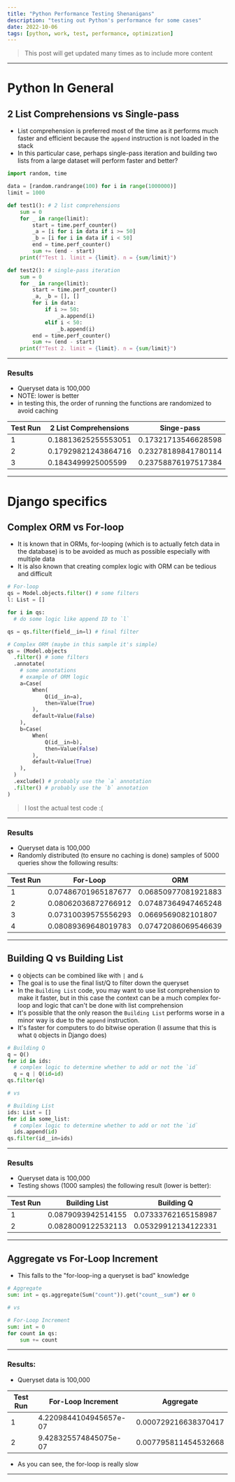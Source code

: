 ```yaml
---
title: "Python Performance Testing Shenanigans"
description: "testing out Python's performance for some cases"
date: 2022-10-06
tags: [python, work, test, performance, optimization]
---
```


> This post will get updated many times as to include more content

---

# Python In General

## 2 List Comprehensions vs Single-pass

* List comprehension is preferred most of the time as it performs much faster
  and efficient because the `append` instruction is not loaded in the stack
* In this particular case, perhaps single-pass iteration and building two lists
  from a large dataset will perform faster and better?


```python
import random, time

data = [random.randrange(100) for i in range(1000000)]
limit = 1000

def test1(): # 2 list comprehensions
    sum = 0
    for _ in range(limit):
        start = time.perf_counter()
        _a = [i for i in data if i >= 50]
        _b = [i for i in data if i < 50]
        end = time.perf_counter()
        sum += (end - start)
    print(f"Test 1. limit = {limit}. n = {sum/limit}")

def test2(): # single-pass iteration
    sum = 0
    for _ in range(limit):
        start = time.perf_counter()
        _a, _b = [], []
        for i in data:
            if i >= 50:
                _a.append(i)
            elif i < 50:
                _b.append(i)
        end = time.perf_counter()
        sum += (end - start)
    print(f"Test 2. limit = {limit}. n = {sum/limit}")
```

---

### Results

* Queryset data is 100,000
* NOTE: lower is better
* in testing this, the order of running the functions are randomized to avoid caching

| Test Run     | 2 List Comprehensions     | Singe-pass              |
|--------------|---------------------------|-------------------------|
| 1            | 0.18813625255553051       | 0.17321713546628598     |
| 2            | 0.17929821243864716       | 0.23278189841780114     |
| 3            | 0.1843499925005599        | 0.23758876197517384     |

---

# Django specifics

## Complex ORM vs For-loop

* It is known that in ORMs, for-looping (which is to actually fetch data in the
  database) is to be avoided as much as possible especially with multiple data
* It is also known that creating complex logic with ORM can be tedious and difficult


```python
# For-loop
qs = Model.objects.filter() # some filters
l: List = []

for i in qs:
  # do some logic like append ID to `l`

qs = qs.filter(field__in=l) # final filter

# Complex ORM (maybe in this sample it's simple)
qs = (Model.objects
  .filter() # some filters
  .annotate(
    # some annotations
    # example of ORM logic
    a=Case(
        When(
            Q(id__in=a),
            then=Value(True)
        ),
        default=Value(False)
    ),
    b=Case(
        When(
            Q(id__in=b),
            then=Value(False)
        ),
        default=Value(True)
    ),
  )
  .exclude() # probably use the `a` annotation
  .filter() # probably use the `b` annotation
)
```

> I lost the actual test code :(

---

### Results

* Queryset data is 100,000
* Randomly distributed (to ensure no caching is done) samples of 5000 queries
  show the following results:

| Test Run     | For-Loop                   | ORM                     |
|--------------|----------------------------|-------------------------|
| 1            | 0.07486701965187677        | 0.06850977081921883     |
| 2            | 0.08062036872766912        | 0.07487364947465248     |
| 3            | 0.07310039575556293        | 0.0669569082101807      |
| 4            | 0.08089369648019783        | 0.07472086069546639     |


---


## Building Q vs Building List

* `Q` objects can be combined like with `|` and `&`
* The goal is to use the final list/Q to filter down the queryset
* In the `Building List` code, you may want to use list comprehension to make
  it faster, but in this case the context can be a much complex for-loop and
  logic that can't be done with list comprehension
* It's possible that the only reason the `Building List` performs worse in a
  minor way is due to the `append` instruction.
* It's faster for computers to do bitwise operation (I assume that this is what
  `Q` objects in Django does)

```python
# Building Q
q = Q()
for id in ids:
  # complex logic to determine whether to add or not the `id`
  q = q | Q(id=id)
qs.filter(q)

# vs

# Building List
ids: List = []
for id in some_list:
  # complex logic to determine whether to add or not the `id`
  ids.append(id)
qs.filter(id__in=ids)
```

---

### Results

* Queryset data is 100,000
* Testing shows (1000 samples) the following result (lower is better):

| Test Run     | Building List             | Building Q              |
|--------------|---------------------------|-------------------------|
| 1            | 0.0879093942514155        | 0.07333762165158987     |
| 2            | 0.0828009122532113        | 0.05329912134122331     |

---


## Aggregate vs For-Loop Increment

* This falls to the "for-loop-ing a queryset is bad" knowledge

```python
# Aggregate
sum: int = qs.aggregate(Sum("count")).get("count__sum") or 0

# vs

# For-Loop Increment
sum: int = 0
for count in qs:
    sum += count
```

---

### Results:

* Queryset data is 100,000

| Test Run     | For-Loop Increment         | Aggregate              |
|--------------|----------------------------|------------------------|
| 1            | 4.2209844104945657e-07     | 0.000729216638370417   |
| 2            | 9.428325574845075e-07      | 0.007795811454532668   |


* As you can see, the for-loop is really slow

---
